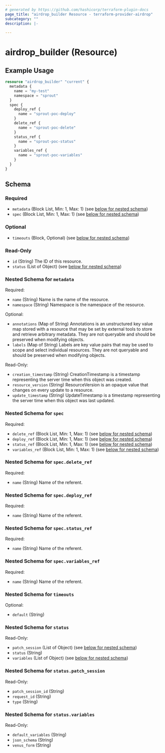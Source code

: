 ```yaml
---
# generated by https://github.com/hashicorp/terraform-plugin-docs
page_title: "airdrop_builder Resource - terraform-provider-airdrop"
subcategory: ""
description: |-
  
---
```


# airdrop_builder (Resource)



## Example Usage

```terraform
resource "airdrop_builder" "current" {
  metadata {
    name = "my-test"
    namespace = "sprout"
  }
  spec {
    deploy_ref {
      name = "sprout-poc-deploy"
    }
    delete_ref {
      name = "sprout-poc-delete"
    }
    status_ref {
      name = "sprout-poc-status"
    }
    variables_ref {
      name = "sprout-poc-variables"
    }
  }
}
```

<!-- schema generated by tfplugindocs -->
## Schema

### Required

- `metadata` (Block List, Min: 1, Max: 1) (see [below for nested schema](#nestedblock--metadata))
- `spec` (Block List, Min: 1, Max: 1) (see [below for nested schema](#nestedblock--spec))

### Optional

- `timeouts` (Block, Optional) (see [below for nested schema](#nestedblock--timeouts))

### Read-Only

- `id` (String) The ID of this resource.
- `status` (List of Object) (see [below for nested schema](#nestedatt--status))

<a id="nestedblock--metadata"></a>
### Nested Schema for `metadata`

Required:

- `name` (String) Name is the name of the resource.
- `namespace` (String) Namespace is the namespace of the resource.

Optional:

- `annotations` (Map of String) Annotations is an unstructured key value map stored with a resource that may be set by external tools to store and retrieve arbitrary metadata. They are not queryable and should be preserved when modifying objects.
- `labels` (Map of String) Labels are key value pairs that may be used to scope and select individual resources. They are not queryable and should be preserved when modifying objects.

Read-Only:

- `creation_timestamp` (String) CreationTimestamp is a timestamp representing the server time when this object was created.
- `resource_version` (String) ResourceVersion is an opaque value that changes on every update to a resource.
- `update_timestamp` (String) UpdateTimestamp is a timestamp representing the server time when this object was last updated.


<a id="nestedblock--spec"></a>
### Nested Schema for `spec`

Required:

- `delete_ref` (Block List, Min: 1, Max: 1) (see [below for nested schema](#nestedblock--spec--delete_ref))
- `deploy_ref` (Block List, Min: 1, Max: 1) (see [below for nested schema](#nestedblock--spec--deploy_ref))
- `status_ref` (Block List, Min: 1, Max: 1) (see [below for nested schema](#nestedblock--spec--status_ref))
- `variables_ref` (Block List, Min: 1, Max: 1) (see [below for nested schema](#nestedblock--spec--variables_ref))

<a id="nestedblock--spec--delete_ref"></a>
### Nested Schema for `spec.delete_ref`

Required:

- `name` (String) Name of the referent.


<a id="nestedblock--spec--deploy_ref"></a>
### Nested Schema for `spec.deploy_ref`

Required:

- `name` (String) Name of the referent.


<a id="nestedblock--spec--status_ref"></a>
### Nested Schema for `spec.status_ref`

Required:

- `name` (String) Name of the referent.


<a id="nestedblock--spec--variables_ref"></a>
### Nested Schema for `spec.variables_ref`

Required:

- `name` (String) Name of the referent.



<a id="nestedblock--timeouts"></a>
### Nested Schema for `timeouts`

Optional:

- `default` (String)


<a id="nestedatt--status"></a>
### Nested Schema for `status`

Read-Only:

- `patch_session` (List of Object) (see [below for nested schema](#nestedobjatt--status--patch_session))
- `status` (String)
- `variables` (List of Object) (see [below for nested schema](#nestedobjatt--status--variables))

<a id="nestedobjatt--status--patch_session"></a>
### Nested Schema for `status.patch_session`

Read-Only:

- `patch_session_id` (String)
- `request_id` (String)
- `type` (String)


<a id="nestedobjatt--status--variables"></a>
### Nested Schema for `status.variables`

Read-Only:

- `default_variables` (String)
- `json_schema` (String)
- `venus_form` (String)
